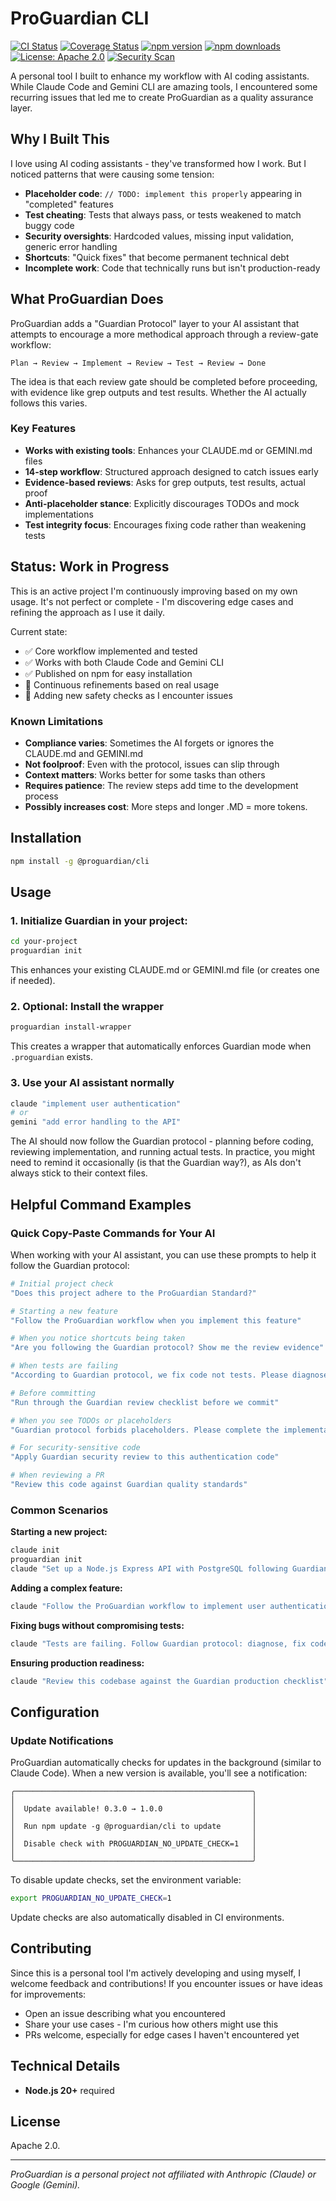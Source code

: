 # ProGuardian CLI

[![CI Status](https://github.com/WillyNilsson/ProGuardian/workflows/CI/badge.svg)](https://github.com/WillyNilsson/ProGuardian/actions/workflows/ci.yml)
[![Coverage Status](https://codecov.io/gh/WillyNilsson/ProGuardian/branch/main/graph/badge.svg)](https://codecov.io/gh/WillyNilsson/ProGuardian)
[![npm version](https://badge.fury.io/js/@proguardian%2Fcli.svg)](https://www.npmjs.com/package/@proguardian/cli)
[![npm downloads](https://img.shields.io/npm/dm/@proguardian/cli)](https://www.npmjs.com/package/@proguardian/cli)
[![License: Apache 2.0](https://img.shields.io/badge/License-Apache%202.0-blue.svg)](https://opensource.org/licenses/Apache-2.0)
[![Security Scan](https://github.com/WillyNilsson/ProGuardian/workflows/Security/badge.svg)](https://github.com/WillyNilsson/ProGuardian/actions/workflows/security.yml)

A personal tool I built to enhance my workflow with AI coding assistants. While Claude Code and Gemini CLI are amazing tools, I encountered some recurring issues that led me to create ProGuardian as a quality assurance layer.

## Why I Built This

I love using AI coding assistants - they've transformed how I work. But I noticed patterns that were causing some tension:

- **Placeholder code**: `// TODO: implement this properly` appearing in "completed" features
- **Test cheating**: Tests that always pass, or tests weakened to match buggy code
- **Security oversights**: Hardcoded values, missing input validation, generic error handling
- **Shortcuts**: "Quick fixes" that become permanent technical debt
- **Incomplete work**: Code that technically runs but isn't production-ready

## What ProGuardian Does

ProGuardian adds a "Guardian Protocol" layer to your AI assistant that attempts to encourage a more methodical approach through a review-gate workflow:

```
Plan → Review → Implement → Review → Test → Review → Done
```

The idea is that each review gate should be completed before proceeding, with evidence like grep outputs and test results. Whether the AI actually follows this varies.

### Key Features

- **Works with existing tools**: Enhances your CLAUDE.md or GEMINI.md files
- **14-step workflow**: Structured approach designed to catch issues early
- **Evidence-based reviews**: Asks for grep outputs, test results, actual proof
- **Anti-placeholder stance**: Explicitly discourages TODOs and mock implementations
- **Test integrity focus**: Encourages fixing code rather than weakening tests

## Status: Work in Progress

This is an active project I'm continuously improving based on my own usage. It's not perfect or complete - I'm discovering edge cases and refining the approach as I use it daily.

Current state:

- ✅ Core workflow implemented and tested
- ✅ Works with both Claude Code and Gemini CLI
- ✅ Published on npm for easy installation
- 🚧 Continuous refinements based on real usage
- 🚧 Adding new safety checks as I encounter issues

### Known Limitations

- **Compliance varies**: Sometimes the AI forgets or ignores the CLAUDE.md and GEMINI.md
- **Not foolproof**: Even with the protocol, issues can slip through
- **Context matters**: Works better for some tasks than others
- **Requires patience**: The review steps add time to the development process
- **Possibly increases cost**: More steps and longer .MD = more tokens.

## Installation

```bash
npm install -g @proguardian/cli
```

## Usage

### 1. Initialize Guardian in your project:

```bash
cd your-project
proguardian init
```

This enhances your existing CLAUDE.md or GEMINI.md file (or creates one if needed).

### 2. Optional: Install the wrapper

```bash
proguardian install-wrapper
```

This creates a wrapper that automatically enforces Guardian mode when `.proguardian` exists.

### 3. Use your AI assistant normally

```bash
claude "implement user authentication"
# or
gemini "add error handling to the API"
```

The AI should now follow the Guardian protocol - planning before coding, reviewing implementation, and running actual tests. In practice, you might need to remind it occasionally (is that the Guardian way?), as AIs don't always stick to their context files.

## Helpful Command Examples

### Quick Copy-Paste Commands for Your AI

When working with your AI assistant, you can use these prompts to help it follow the Guardian protocol:

```bash
# Initial project check
"Does this project adhere to the ProGuardian Standard?"

# Starting a new feature
"Follow the ProGuardian workflow when you implement this feature"

# When you notice shortcuts being taken
"Are you following the Guardian protocol? Show me the review evidence"

# When tests are failing
"According to Guardian protocol, we fix code not tests. Please diagnose the root cause"

# Before committing
"Run through the Guardian review checklist before we commit"

# When you see TODOs or placeholders
"Guardian protocol forbids placeholders. Please complete the implementation"

# For security-sensitive code
"Apply Guardian security review to this authentication code"

# When reviewing a PR
"Review this code against Guardian quality standards"
```

### Common Scenarios

**Starting a new project:**

```bash
claude init
proguardian init
claude "Set up a Node.js Express API with PostgreSQL following Guardian standards"
```

**Adding a complex feature:**

```bash
claude "Follow the ProGuardian workflow to implement user authentication with JWT"
```

**Fixing bugs without compromising tests:**

```bash
claude "Tests are failing. Follow Guardian protocol: diagnose, fix code (not tests), verify"
```

**Ensuring production readiness:**

```bash
claude "Review this codebase against the Guardian production checklist"
```

## Configuration

### Update Notifications

ProGuardian automatically checks for updates in the background (similar to Claude Code). When a new version is available, you'll see a notification:

```
╭─────────────────────────────────────────────────────╮
│                                                     │
│  Update available! 0.3.0 → 1.0.0                    │
│                                                     │
│  Run npm update -g @proguardian/cli to update       │
│                                                     │
│  Disable check with PROGUARDIAN_NO_UPDATE_CHECK=1   │
│                                                     │
╰─────────────────────────────────────────────────────╯
```

To disable update checks, set the environment variable:

```bash
export PROGUARDIAN_NO_UPDATE_CHECK=1
```

Update checks are also automatically disabled in CI environments.

## Contributing

Since this is a personal tool I'm actively developing and using myself, I welcome feedback and contributions! If you encounter issues or have ideas for improvements:

- Open an issue describing what you encountered
- Share your use cases - I'm curious how others might use this
- PRs welcome, especially for edge cases I haven't encountered yet

## Technical Details

- **Node.js 20+** required

## License

Apache 2.0.

---

_ProGuardian is a personal project not affiliated with Anthropic (Claude) or Google (Gemini)._
